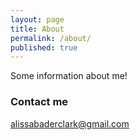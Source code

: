 ```yaml
---
layout: page
title: About
permalink: /about/
published: true
---
```


Some information about me!


### Contact me

[alissabaderclark@gmail.com](mailto:alissabaderclark@gmail.com)
